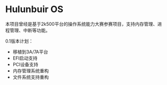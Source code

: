 # Hulunbuir OS

本项目曾经是基于2k500平台的操作系统能力大赛参赛项目，支持内存管理、进程管理、中断等功能。

0.1版本计划：

- 移植到3A/7A平台
- EFI启动支持
- PCI设备支持
- 内存管理系统重构
- 文件系统支持重构
